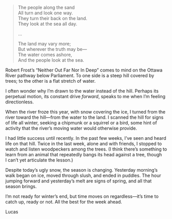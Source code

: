 > The people along the sand  
> All turn and look one way.  
> They turn their back on the land.  
> They look at the sea all day.
>
> …
>
> The land may vary more;  
> But wherever the truth may be—  
> The water comes ashore,  
> And the people look at the sea.

Robert Frost’s “Neither Out Far Nor In Deep” comes to mind on the Ottawa River pathway below Parliament. To one side is a steep hill covered by trees; to the other is a flat stretch of water.

I often wonder why I’m drawn to the water instead of the hill. Perhaps its perpetual motion, its constant drive _forward_, speaks to me when I’m feeling directionless.

When the river froze this year, with snow covering the ice, I turned from the river toward the hill—from the water to the land. I scanned the hill for signs of life all winter, seeking a chipmunk or a squirrel or a bird, some hint of activity that the river’s moving water would otherwise provide.

I had little success until recently. In the past few weeks, I’ve seen and heard life on that hill. Twice in the last week, alone and with friends, I stopped to watch and listen woodpeckers among the trees. (I think there’s something to learn from an animal that repeatedly bangs its head against a tree, though I can’t yet articulate the lesson.)

Despite today’s ugly snow, the season is changing. Yesterday morning’s walk began on ice, moved through slush, and ended in puddles. The hour jumping forward and yesterday’s melt are signs of spring, and all that season brings.

I’m not ready for winter’s end, but time moves on regardless—it’s time to catch up, ready or not. All the best for the week ahead.

Lucas